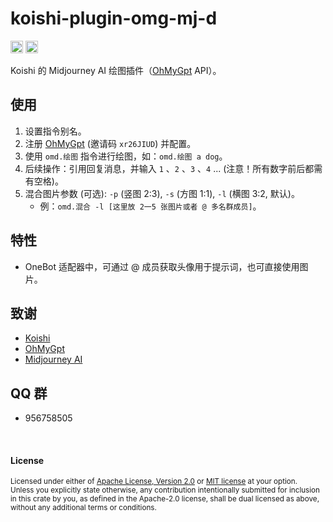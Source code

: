 # koishi-plugin-omg-mj-d

[<img alt="github" src="https://img.shields.io/badge/github-araea/omg_mj_d-8da0cb?style=for-the-badge&labelColor=555555&logo=github" height="20">](https://github.com/araea/koishi-plugin-omg-mj-d)
[<img alt="npm" src="https://img.shields.io/npm/v/koishi-plugin-omg-mj-d.svg?style=for-the-badge&color=fc8d62&logo=npm" height="20">](https://www.npmjs.com/package/koishi-plugin-omg-mj-d)

Koishi 的 Midjourney AI 绘图插件（[OhMyGpt](https://www.ohmygpt.com/) API）。

## **使用**

1. 设置指令别名。
2. 注册 [OhMyGpt](https://www.ohmygpt.com/) (邀请码 `xr26JIUD`) 并配置。
3. 使用 `omd.绘图` 指令进行绘图，如：`omd.绘图 a dog`。
4. 后续操作：引用回复消息，并输入 ` 1 ` 、` 2 ` 、` 3 ` 、` 4 ` ... (注意！所有数字前后都需有空格)。
5. 混合图片参数 (可选): `-p` (竖图 2:3), `-s` (方图 1:1), `-l` (横图 3:2, 默认)。
   - 例：`omd.混合 -l [这里放 2一5 张图片或者 @ 多名群成员]`。

## **特性**

* OneBot 适配器中，可通过 @ 成员获取头像用于提示词，也可直接使用图片。

## 致谢

* [Koishi](https://koishi.chat/)
* [OhMyGpt](https://www.ohmygpt.com/)
* [Midjourney AI](https://midjourney.com/)

## QQ 群

* 956758505

<br>

#### License

<sup>
Licensed under either of <a href="../omg-mj-d/LICENSE-APACHE">Apache License, Version
2.0</a> or <a href="../omg-mj-d/LICENSE-MIT">MIT license</a> at your option.
</sup>

<br>

<sub>
Unless you explicitly state otherwise, any contribution intentionally submitted
for inclusion in this crate by you, as defined in the Apache-2.0 license, shall
be dual licensed as above, without any additional terms or conditions.
</sub>


